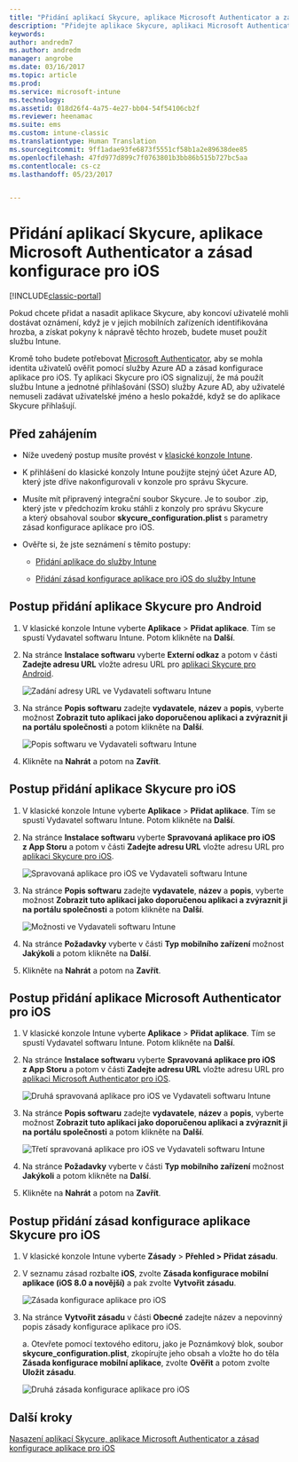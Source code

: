 ```yaml
---
title: "Přidání aplikací Skycure, aplikace Microsoft Authenticator a zásad konfigurace pro iOS |Dokumentace Microsoftu"
description: "Přidejte aplikace Skycure, aplikaci Microsoft Authenticator a zásady konfigurace pro iOS do klasické konzoly Intune."
keywords: 
author: andredm7
ms.author: andredm
manager: angrobe
ms.date: 03/16/2017
ms.topic: article
ms.prod: 
ms.service: microsoft-intune
ms.technology: 
ms.assetid: 018d26f4-4a75-4e27-bb04-54f54106cb2f
ms.reviewer: heenamac
ms.suite: ems
ms.custom: intune-classic
ms.translationtype: Human Translation
ms.sourcegitcommit: 9ff1adae93fe6873f5551cf58b1a2e89638dee85
ms.openlocfilehash: 47fd977d899c7f0763801b3bb86b515b727bc5aa
ms.contentlocale: cs-cz
ms.lasthandoff: 05/23/2017


---
```


# <a name="add-skycure-apps-microsoft-authenticator-app-and-ios-configuration-policy"></a>Přidání aplikací Skycure, aplikace Microsoft Authenticator a zásad konfigurace pro iOS

[!INCLUDE[classic-portal](../includes/classic-portal.md)]

Pokud chcete přidat a nasadit aplikace Skycure, aby koncoví uživatelé mohli dostávat oznámení, když je v jejich mobilních zařízeních identifikována hrozba, a získat pokyny k nápravě těchto hrozeb, budete muset použít službu Intune.

Kromě toho budete potřebovat [Microsoft Authenticator](https://docs.microsoft.com/azure/multi-factor-authentication/end-user/microsoft-authenticator-app-how-to), aby se mohla identita uživatelů ověřit pomocí služby Azure AD a zásad konfigurace aplikace pro iOS. Ty aplikaci Skycure pro iOS signalizují, že má použít službu Intune a jednotné přihlašování (SSO) služby Azure AD, aby uživatelé nemuseli zadávat uživatelské jméno a heslo pokaždé, když se do aplikace Skycure přihlašují.

## <a name="before-you-begin"></a>Před zahájením

-   Níže uvedený postup musíte provést v [klasické konzole Intune](https://manage.microsoft.com/).

-   K přihlášení do klasické konzoly Intune použijte stejný účet Azure AD, který jste dříve nakonfigurovali v konzole pro správu Skycure.

-   Musíte mít připravený integrační soubor Skycure. Je to soubor .zip, který jste v předchozím kroku stáhli z konzoly pro správu Skycure a který obsahoval soubor **skycure\_configuration.plist** s parametry zásad konfigurace aplikace pro iOS.

-   Ověřte si, že jste seznámení s těmito postupy:

    -   [Přidání aplikace do služby Intune](/intune-classic/deploy-use/add-apps)

    -   [Přidání zásad konfigurace aplikace pro iOS do služby Intune](/intune-classic/deploy-use/configure-ios-apps-with-mobile-app-configuration-policies-in-microsoft-intune)

## <a name="to-add-the-skycure-app-for-android"></a>Postup přidání aplikace Skycure pro Android

1.  V klasické konzole Intune vyberte **Aplikace** &gt; **Přidat aplikace**. Tím se spustí Vydavatel softwaru Intune. Potom klikněte na **Další**.

2.  Na stránce **Instalace softwaru** vyberte **Externí odkaz** a potom v části **Zadejte adresu URL** vložte adresu URL pro [aplikaci Skycure pro Android](https://play.google.com/store/apps/details?id=com.skycure.skycure).

    ![Zadání adresy URL ve Vydavateli softwaru Intune](../media/mtp/skycure-add-apps-1.png)

3.  Na stránce **Popis softwaru** zadejte **vydavatele**, **název** a **popis**, vyberte možnost **Zobrazit tuto aplikaci jako doporučenou aplikaci a zvýraznit ji na portálu společnosti** a potom klikněte na **Další**.

    ![Popis softwaru ve Vydavateli softwaru Intune](../media/mtp/skycure-add-apps-2.png)

4.  Klikněte na **Nahrát** a potom na **Zavřít**.

## <a name="to-add-the-skycure-app-for-ios"></a>Postup přidání aplikace Skycure pro iOS

1.  V klasické konzole Intune vyberte **Aplikace** &gt; **Přidat aplikace**. Tím se spustí Vydavatel softwaru Intune. Potom klikněte na **Další**.

2.  Na stránce **Instalace softwaru** vyberte **Spravovaná aplikace pro iOS z App Storu** a potom v části **Zadejte adresu URL** vložte adresu URL pro [aplikaci Skycure pro iOS](https://itunes.apple.com/us/app/skycure/id695620821?mt=8).

    ![Spravovaná aplikace pro iOS ve Vydavateli softwaru Intune](../media/mtp/skycure-add-apps-3.png)

3.  Na stránce **Popis softwaru** zadejte **vydavatele**, **název** a **popis**, vyberte možnost **Zobrazit tuto aplikaci jako doporučenou aplikaci a zvýraznit ji na portálu společnosti** a potom klikněte na **Další**.

    ![Možnosti ve Vydavateli softwaru Intune](../media/mtp/skycure-add-apps-4.png)

4.  Na stránce **Požadavky** vyberte v části **Typ mobilního zařízení** možnost **Jakýkoli** a potom klikněte na **Další**.

5.  Klikněte na **Nahrát** a potom na **Zavřít**.

## <a name="to-add-the-microsoft-authenticator-app-for-ios"></a>Postup přidání aplikace Microsoft Authenticator pro iOS

1.  V klasické konzole Intune vyberte **Aplikace** &gt; **Přidat aplikace**. Tím se spustí Vydavatel softwaru Intune. Potom klikněte na **Další**.

2.  Na stránce **Instalace softwaru** vyberte **Spravovaná aplikace pro iOS z App Storu** a potom v části **Zadejte adresu URL** vložte adresu URL pro [aplikaci Microsoft Authenticator pro iOS](https://itunes.apple.com/us/app/microsoft-authenticator/id983156458?mt=8).

    ![Druhá spravovaná aplikace pro iOS ve Vydavateli softwaru Intune](../media/mtp/skycure-add-apps-5.png)

3.  Na stránce **Popis softwaru** zadejte **vydavatele**, **název** a **popis**, vyberte možnost **Zobrazit tuto aplikaci jako doporučenou aplikaci a zvýraznit ji na portálu společnosti** a potom klikněte na **Další**.

    ![Třetí spravovaná aplikace pro iOS ve Vydavateli softwaru Intune](../media/mtp/skycure-add-apps-6.png)

4.  Na stránce **Požadavky** vyberte v části **Typ mobilního zařízení** možnost **Jakýkoli** a potom klikněte na **Další**.

5.  Klikněte na **Nahrát** a potom na **Zavřít**.

## <a name="to-add-the-skycure-ios-app-configuration-policy"></a>Postup přidání zásad konfigurace aplikace Skycure pro iOS

1.  V klasické konzole Intune vyberte **Zásady** &gt; **Přehled &gt; Přidat zásadu**.

2.  V seznamu zásad rozbalte **iOS**, zvolte **Zásada konfigurace mobilní aplikace (iOS 8.0 a novější)** a pak zvolte **Vytvořit zásadu**.

    ![Zásada konfigurace aplikace pro iOS](../media/mtp/skycure-add-apps-7.png)

3.  Na stránce **Vytvořit zásadu** v části **Obecné** zadejte název a nepovinný popis zásady konfigurace aplikace pro iOS.

    a.  Otevřete pomocí textového editoru, jako je Poznámkový blok, soubor **skycure\_configuration.plist**, zkopírujte jeho obsah a vložte ho do těla **Zásada konfigurace mobilní aplikace**, zvolte **Ověřit** a potom zvolte **Uložit zásadu**.

       ![Druhá zásada konfigurace aplikace pro iOS](../media/mtp/skycure-add-apps-8.png)

## <a name="next-steps"></a>Další kroky

[Nasazení aplikací Skycure, aplikace Microsoft Authenticator a zásad konfigurace aplikace pro iOS](/intune-classic/deploy-use/deploy-skycure-apps-microsoft-authenticator-app-and-ios-app-configuration-policy)

